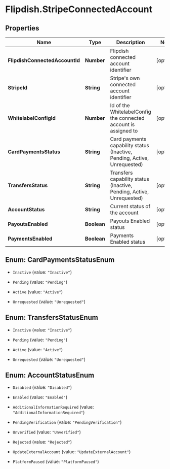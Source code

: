 # Flipdish.StripeConnectedAccount

## Properties

Name | Type | Description | Notes
------------ | ------------- | ------------- | -------------
**FlipdishConnectedAccountId** | **Number** | Flipdish connected account identifier | [optional] 
**StripeId** | **String** | Stripe&#39;s own connected account identifier | [optional] 
**WhitelabelConfigId** | **Number** | Id of the WhitelabelConfig the connected account is assigned to | [optional] 
**CardPaymentsStatus** | **String** | Card payments capability status (Inactive, Pending, Active, Unrequested) | [optional] 
**TransfersStatus** | **String** | Transfers capability status (Inactive, Pending, Active, Unrequested) | [optional] 
**AccountStatus** | **String** | Current status of the account | [optional] 
**PayoutsEnabled** | **Boolean** | Payouts Enabled status | [optional] 
**PaymentsEnabled** | **Boolean** | Payments Enabled status | [optional] 



## Enum: CardPaymentsStatusEnum


* `Inactive` (value: `"Inactive"`)

* `Pending` (value: `"Pending"`)

* `Active` (value: `"Active"`)

* `Unrequested` (value: `"Unrequested"`)





## Enum: TransfersStatusEnum


* `Inactive` (value: `"Inactive"`)

* `Pending` (value: `"Pending"`)

* `Active` (value: `"Active"`)

* `Unrequested` (value: `"Unrequested"`)





## Enum: AccountStatusEnum


* `Disabled` (value: `"Disabled"`)

* `Enabled` (value: `"Enabled"`)

* `AdditionalInformationRequired` (value: `"AdditionalInformationRequired"`)

* `PendingVerification` (value: `"PendingVerification"`)

* `Unverified` (value: `"Unverified"`)

* `Rejected` (value: `"Rejected"`)

* `UpdateExternalAccount` (value: `"UpdateExternalAccount"`)

* `PlatformPaused` (value: `"PlatformPaused"`)




